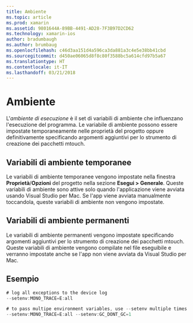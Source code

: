 ```yaml
---
title: Ambiente
ms.topic: article
ms.prod: xamarin
ms.assetid: 9801644A-89BB-4491-AD28-7F3B97D2CD62
ms.technology: xamarin-ios
author: bradumbaugh
ms.author: brumbaug
ms.openlocfilehash: c46d3aa151d4a596ca3da881a3c4e5e38bb41cbd
ms.sourcegitcommit: d450ae06065d8f8c80f3588bc5a614cfd97b5a67
ms.translationtype: HT
ms.contentlocale: it-IT
ms.lasthandoff: 03/21/2018
---
```

# <a name="environment"></a>Ambiente

L'*ambiente di esecuzione* è il set di variabili di ambiente che influenzano l'esecuzione del programma. Le variabile di ambiente possono essere impostate temporaneamente nelle proprietà del progetto oppure definitivamente specificando argomenti aggiuntivi per lo strumento di creazione dei pacchetti mtouch.

## <a name="temporary-environment-variables"></a>Variabili di ambiente temporanee

Le variabili di ambiente temporanee vengono impostate nella finestra **Proprietà**/**Opzioni** del progetto nella sezione **Esegui > Generale**. Queste variabili di ambiente sono attive solo quando l'applicazione viene avviata usando Visual Studio per Mac. Se l'app viene avviata manualmente toccandola, queste variabili di ambiente non vengono impostate.

## <a name="permanent-environment-variables"></a>Variabili di ambiente permanenti

Le variabili di ambiente permanenti vengono impostate specificando argomenti aggiuntivi per lo strumento di creazione dei pacchetti mtouch. Queste variabili di ambiente vengono compilate nel file eseguibile e verranno impostate anche se l'app non viene avviata da Visual Studio per Mac.

## <a name="example"></a>Esempio

```csharp
# log all exceptions to the device log
--setenv:MONO_TRACE=E:all

# to pass multipe environment variables, use --setenv multiple times
--setenv:MONO_TRACE=E:all --setenv:GC_DONT_GC=1
```

